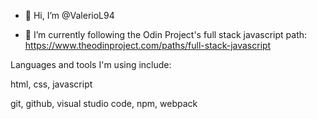 - 👋 Hi, I’m @ValerioL94

  
- 🌱 I’m currently following the Odin Project's full stack javascript path: https://www.theodinproject.com/paths/full-stack-javascript


Languages and tools I'm using include:

<p>html, css, javascript</p>
<p>git, github, visual studio code, npm, webpack</p>



<!---
ValerioL94/ValerioL94 is a ✨ special ✨ repository because its `README.md` (this file) appears on your GitHub profile.
You can click the Preview link to take a look at your changes.
--->
